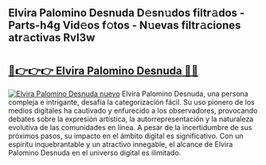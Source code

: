 ## Elvira Palomino Desnuda D𝚎sn𝚞dos filtr𝚊dos - Parts-h4g Vid𝚎os f𝚘tos - N𝚞evas filtr𝚊ciones atr𝚊ctivas RvI3w

# <h2><a href="http://mb2sio.tromn.icu/?c=Elvira+Palomino+Desnuda">🔗👉👉👉 Elvira Palomino Desnuda 🔗🔗</a></h2>

[![Elvira Palomino Desnuda nuevo](https://i.imgur.com/pEAQMta.gif)](http://mb2sio.tromn.icu/?c=Elvira+Palomino+Desnuda)
Elvira Palomino Desnuda, una persona compleja e intrigante, desafía la categorización fácil. Su uso pionero de los medios digitales ha cautivado y enfurecido a los observadores, provocando debates sobre la expresión artística, la autorrepresentación y la naturaleza evolutiva de las comunidades en línea. A pesar de la incertidumbre de sus próximos pasos, su impacto en el ámbito digital es significativo. Con un espíritu inquebrantable y un atractivo innegable, el alcance de Elvira Palomino Desnuda en el universo digital es ilimitado.
